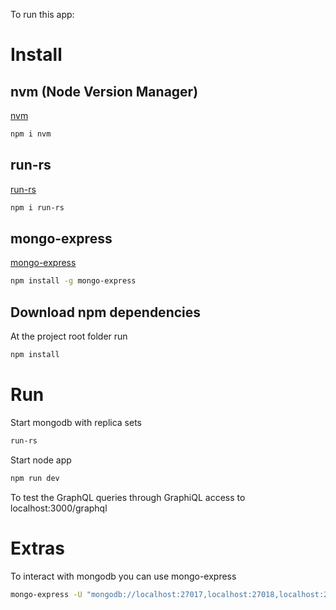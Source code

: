 To run this app:
# Install
## nvm (Node Version Manager)
[nvm](https://github.com/nvm-sh/nvm)
```bash
npm i nvm
```

## run-rs
[run-rs](https://www.npmjs.com/package/run-rs)
```bash
npm i run-rs
```
## mongo-express
[mongo-express](https://www.npmjs.com/package/mongo-express)
```bash
npm install -g mongo-express
```
## Download npm dependencies
At the project root folder run
```bash
npm install
```
# Run
Start mongodb with replica sets
```bash
run-rs
```

Start node app
```bash
npm run dev
```

To test the GraphQL queries through GraphiQL access to
localhost:3000/graphql

# Extras
To interact with mongodb you can use mongo-express
```bash
mongo-express -U "mongodb://localhost:27017,localhost:27018,localhost:27019/example?replicaSet=rs"
```